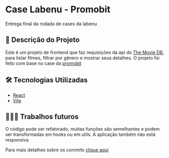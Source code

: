 # Case Labenu - Promobit

Entrega final da rodada de cases da labenu

## 🚀 Descrição do Projeto

Este é um projeto de frontend que faz requisições da api do [The Movie DB](https://developers.themoviedb.org/3/getting-started/introduction), para listar filmes, filtrar por gênero e mostrar seus detalhes. O projeto foi feito com base no case da [promobit](https://github.com/Promobit/front-end-challenge)

## 🛠️ Tecnologias Utilizadas

* [React](https://pt-br.reactjs.org/)
* [Vite](https://vitejs.dev/)

## 👨🏽‍💻 Trabalhos futuros

O código pode ser refatorado, muitas funções são semelhantes e podem ser transformadas em hooks ou em utils. A aplicação também não está responsiva


Para mais detalhes sobre os commits [clique aqui](https://github.com/future4code/franklin-Davi-Rodrigues/pull/39)

